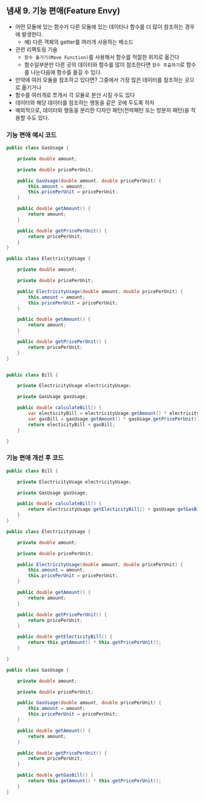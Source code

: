 ## 냄새 9. 기능 편애(Feature Envy)
- 어떤 모듈에 있는 함수가 다른 모듈에 있는 데이터나 함수를 더 많이 참조하는 경우에 발생한다.
  - 예) 다른 객체의 getter를 여러개 사용하는 메소드
- 관련 리팩토링 기술
  - `함수 옮기기(Move Function)`를 사용해서 함수를 적절한 위치로 옮긴다
  - 함수일부분만 다른 곳의 데이터와 함수를 많이 참조한다면 `함수 추출하기`로 함수를 나눈다음에 함수를 옮길 수 있다.
- 만약에 여러 모듈을 참조하고 있다면? 그중에서 가장 많은 데이터를 참조하는 곳으로 옮기거나
- 함수를 여러개로 쪼개서 각 모듈로 분산 시킬 수도 있다
- 데이터와 해당 데이터를 참조하는 행동을 같은 곳에 두도록 하자
- 예외적으로, 데이터와 행동을 분리한 디자인 패턴(전략패턴 또는 방문자 패턴)을 적용할 수도 있다.

### 기능 편애 예시 코드
```java
public class GasUsage {

    private double amount;

    private double pricePerUnit;

    public GasUsage(double amount, double pricePerUnit) {
        this.amount = amount;
        this.pricePerUnit = pricePerUnit;
    }

    public double getAmount() {
        return amount;
    }

    public double getPricePerUnit() {
        return pricePerUnit;
    }
}

public class ElectricityUsage {

    private double amount;

    private double pricePerUnit;

    public ElectricityUsage(double amount, double pricePerUnit) {
        this.amount = amount;
        this.pricePerUnit = pricePerUnit;
    }

    public double getAmount() {
        return amount;
    }

    public double getPricePerUnit() {
        return pricePerUnit;
    }
}


public class Bill {

    private ElectricityUsage electricityUsage;

    private GasUsage gasUsage;

    public double calculateBill() {
        var electicityBill = electricityUsage.getAmount() * electricityUsage.getPricePerUnit();
        var gasBill = gasUsage.getAmount() * gasUsage.getPricePerUnit();
        return electicityBill + gasBill;
    }

}
```

### 기능 편애 개선 후 코드
```java
public class Bill {

    private ElectricityUsage electricityUsage;

    private GasUsage gasUsage;

    public double calculateBill() {
        return electricityUsage.getElecticityBill() + gasUsage.getGasBill();
    }
}

public class ElectricityUsage {

    private double amount;

    private double pricePerUnit;

    public ElectricityUsage(double amount, double pricePerUnit) {
        this.amount = amount;
        this.pricePerUnit = pricePerUnit;
    }

    public double getAmount() {
        return amount;
    }

    public double getPricePerUnit() {
        return pricePerUnit;
    }

    public double getElecticityBill() {
        return this.getAmount() * this.getPricePerUnit();
    }

}

public class GasUsage {

    private double amount;

    private double pricePerUnit;

    public GasUsage(double amount, double pricePerUnit) {
        this.amount = amount;
        this.pricePerUnit = pricePerUnit;
    }

    public double getAmount() {
        return amount;
    }

    public double getPricePerUnit() {
        return pricePerUnit;
    }

    public double getGasBill() {
        return this.getAmount() * this.getPricePerUnit();
    }
}
```